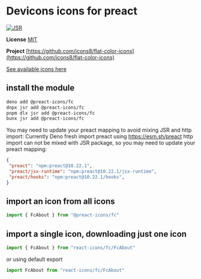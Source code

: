 # Devicons icons for preact

[![JSR](https://jsr.io/badges/@preact-icons/fc)](https://jsr.io/@preact-icons/fc)

**License** [MIT](https://opensource.org/licenses/MIT)

**Project** [https://github.com/icons8/flat-color-icons](https://github.com/icons8/flat-color-icons)

[See available icons here](https://react-icons.deno.dev/fc)

## install the module

```bash
deno add @preact-icons/fc
dnpx jsr add @preact-icons/fc
pnpm dlx jsr add @preact-icons/fc
bunx jsr add @preact-icons/fc
```

You may need to update your preact mapping to avoid mixing JSR and http import:
Currently Deno fresh import preact using https://esm.sh/preact http import can not be mixed with JSR package, so you may need to update your preact mapping:
```json
{
 "preact": "npm:preact@10.22.1",
 "preact/jsx-runtime": "npm:preact@10.22.1/jsx-runtime",
 "preact/hooks": "npm:preact@10.22.1/hooks",
}
```

## import an icon from all icons

```ts
import { FcAbout } from "@preact-icons/fc"
```

## import a single icon, downloading just one icon

```ts
import { FcAbout } from "react-icons/fc/FcAbout"
```

or using default export

```ts
import FcAbout from "react-icons/fc/FcAbout"
```
